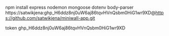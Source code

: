 npm install express nodemon mongoose dotenv body-parser
https://satwikjena: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@https://github.com/satwikjena/miniwall-app.git

token
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